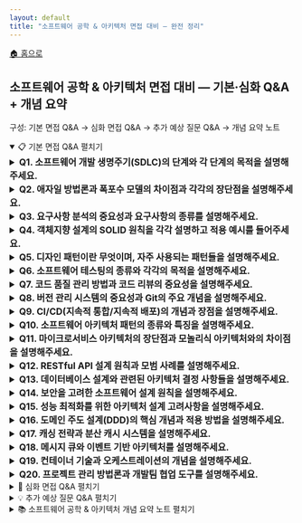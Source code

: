 ```yaml
---
layout: default
title: "소프트웨어 공학 & 아키텍처 면접 대비 — 완전 정리"
---
```


<p class="breadcrumb"><a href="/cs_study/home.html">🏠 홈으로</a></p>

<section>
  <h2>소프트웨어 공학 & 아키텍처 면접 대비 — 기본·심화 Q&A + 개념 요약</h2>
  <p>구성: 기본 면접 Q&A → 심화 면접 Q&A → 추가 예상 질문 Q&A → 개념 요약 노트</p>
</section>

<details open>
  <summary><span class="accordion-title">📋 기본 면접 Q&amp;A</span> <span class="indicator">펼치기</span></summary>
  <div class="accordion-content">
  <details>
    <summary style="font-size:1rem;"><b>Q1. 소프트웨어 개발 생명주기(SDLC)의 단계와 각 단계의 목적을 설명해주세요.</b></summary>
    <div class="accordion-content">
<p>SDLC는 소프트웨어를 계획, 개발, 배포, 유지보수하는 전체 과정을 체계화한 것입니다. 요구사항 분석 단계에서는 사용자와 비즈니스 요구사항을 수집하고 문서화합니다. 설계 단계에서는 시스템 아키텍처와 상세 설계를 수행하여 개발 가이드라인을 제시합니다. 구현 단계에서는 실제 코딩과 단위 테스트를 진행하고, 테스트 단계에서는 통합 테스트와 시스템 테스트를 통해 품질을 검증합니다. 배포 단계에서는 운영 환경에 시스템을 설치하고, 유지보수 단계에서는 버그 수정과 기능 개선을 지속적으로 수행합니다. 각 단계는 명확한 결과물과 검토 과정을 가지며, 다음 단계로 진행하기 전에 품질 기준을 만족해야 합니다.</p>
    </div>
  </details>

  <details>
    <summary style="font-size:1rem;"><b>Q2. 애자일 방법론과 폭포수 모델의 차이점과 각각의 장단점을 설명해주세요.</b></summary>
    <div class="accordion-content">
<p>폭포수 모델은 순차적으로 각 단계를 완료한 후 다음 단계로 진행하는 전통적인 방법론입니다. 명확한 단계별 산출물과 일정 예측이 가능하지만, 요구사항 변경에 대한 대응이 어렵고 초기 단계의 오류가 후반에 큰 비용을 발생시킵니다. 애자일 방법론은 짧은 주기의 반복 개발을 통해 점진적으로 소프트웨어를 완성하는 방식입니다. 고객 협업과 변화 대응을 중시하며, 스프린트 단위로 동작하는 소프트웨어를 지속적으로 전달합니다. 애자일의 장점은 빠른 피드백과 요구사항 변경에 대한 유연성이지만, 문서화 부족과 일정 예측의 어려움이 단점입니다. 프로젝트 특성과 조직 문화에 따라 적절한 방법론을 선택해야 합니다.</p>
    </div>
  </details>

  <details>
    <summary style="font-size:1rem;"><b>Q3. 요구사항 분석의 중요성과 요구사항의 종류를 설명해주세요.</b></summary>
    <div class="accordion-content">
<p>요구사항 분석은 프로젝트 성공의 핵심 요소로, 잘못된 요구사항은 전체 프로젝트의 실패로 이어질 수 있습니다. 요구사항은 기능 요구사항과 비기능 요구사항으로 구분됩니다. 기능 요구사항은 시스템이 제공해야 하는 구체적인 기능과 서비스를 정의하며, "사용자는 로그인할 수 있어야 한다"와 같은 형태입니다. 비기능 요구사항은 성능, 보안, 사용성, 확장성, 호환성 등 시스템의 품질 속성을 정의합니다. 예를 들어 "응답시간은 3초 이내여야 한다"나 "동시 사용자 1000명을 지원해야 한다"는 비기능 요구사항입니다. 요구사항은 명확하고, 완전하고, 일관성 있고, 검증 가능해야 하며, 우선순위가 부여되어야 합니다. 이해관계자와의 지속적인 소통을 통해 요구사항을 정제하고 문서화하는 것이 중요합니다.</p>
    </div>
  </details>

  <details>
    <summary style="font-size:1rem;"><b>Q4. 객체지향 설계의 SOLID 원칙을 각각 설명하고 적용 예시를 들어주세요.</b></summary>
    <div class="accordion-content">
<p>SOLID는 객체지향 설계의 5가지 기본 원칙입니다. 단일 책임 원칙(SRP)은 클래스가 하나의 책임만 가져야 한다는 원칙으로, 사용자 관리 클래스는 사용자 정보 관리만 담당해야 하고 이메일 전송은 별도 클래스가 담당해야 합니다. 개방-폐쇄 원칙(OCP)은 확장에는 열려있고 수정에는 닫혀있어야 한다는 원칙으로, 새로운 기능 추가 시 기존 코드를 수정하지 않고 확장할 수 있어야 합니다. 리스코프 치환 원칙(LSP)은 하위 타입이 상위 타입을 완전히 대체할 수 있어야 한다는 원칙입니다. 인터페이스 분리 원칙(ISP)은 클라이언트가 사용하지 않는 인터페이스에 의존하지 않아야 한다는 원칙으로, 큰 인터페이스를 여러 작은 인터페이스로 분리해야 합니다. 의존성 역전 원칙(DIP)은 고수준 모듈이 저수준 모듈에 의존하지 않고, 추상화에 의존해야 한다는 원칙입니다.</p>
    </div>
  </details>

  <details>
    <summary style="font-size:1rem;"><b>Q5. 디자인 패턴이란 무엇이며, 자주 사용되는 패턴들을 설명해주세요.</b></summary>
    <div class="accordion-content">
<p>디자인 패턴은 소프트웨어 설계에서 자주 발생하는 문제들에 대한 재사용 가능한 해결책입니다. 생성 패턴인 싱글톤은 클래스의 인스턴스가 하나만 생성되도록 보장하며, 데이터베이스 연결이나 로거에 주로 사용됩니다. 팩토리 패턴은 객체 생성 로직을 캡슐화하여 클라이언트 코드와 구체적인 클래스 간의 결합도를 낮춥니다. 구조 패턴인 어댑터 패턴은 호환되지 않는 인터페이스를 연결하고, 데코레이터 패턴은 객체에 동적으로 새로운 기능을 추가합니다. 행위 패턴인 옵저버 패턴은 객체 간의 일대다 의존성을 정의하여 한 객체의 상태 변화를 여러 객체에 알립니다. 전략 패턴은 알고리즘을 캡슐화하여 런타임에 선택할 수 있게 하고, MVC 패턴은 모델, 뷰, 컨트롤러로 관심사를 분리합니다.</p>
    </div>
  </details>

  <details>
    <summary style="font-size:1rem;"><b>Q6. 소프트웨어 테스팅의 종류와 각각의 목적을 설명해주세요.</b></summary>
    <div class="accordion-content">
<p>소프트웨어 테스팅은 품질 보증의 핵심 활동입니다. 테스트 레벨별로는 단위 테스트가 개별 컴포넌트의 기능을 검증하고, 통합 테스트가 컴포넌트 간의 인터페이스를 확인하며, 시스템 테스트가 전체 시스템의 요구사항 충족을 검증합니다. 인수 테스트는 사용자의 관점에서 비즈니스 요구사항을 확인합니다. 테스트 방법별로는 블랙박스 테스트가 내부 구조를 모르는 상태에서 입출력만 확인하고, 화이트박스 테스트가 코드 구조를 알고 모든 경로를 테스트합니다. 회귀 테스트는 수정 후에도 기존 기능이 정상 동작하는지 확인하고, 성능 테스트는 부하 상황에서의 시스템 동작을 검증합니다. 자동화 테스트는 반복적인 테스트를 효율적으로 수행하며, CI/CD 파이프라인의 핵심 요소입니다.</p>
    </div>
  </details>

  <details>
    <summary style="font-size:1rem;"><b>Q7. 코드 품질 관리 방법과 코드 리뷰의 중요성을 설명해주세요.</b></summary>
    <div class="accordion-content">
<p>코드 품질은 소프트웨어의 유지보수성과 확장성에 직접적인 영향을 미칩니다. 정적 분석 도구를 통해 코딩 표준 준수, 잠재적 버그, 복잡도를 자동으로 검사할 수 있습니다. 코드 커버리지 측정으로 테스트의 완전성을 평가하고, 순환 복잡도와 응집도/결합도를 통해 코드의 구조적 품질을 측정합니다. 코드 리뷰는 품질 향상의 가장 효과적인 방법 중 하나로, 버그 조기 발견, 지식 공유, 코딩 표준 준수를 달성할 수 있습니다. 효과적인 코드 리뷰를 위해서는 명확한 가이드라인 설정, 적절한 크기의 변경 단위, 건설적인 피드백 문화가 필요합니다. 또한 리팩토링을 통해 코드 구조를 지속적으로 개선하고, 기술 부채를 관리해야 합니다.</p>
    </div>
  </details>

  <details>
    <summary style="font-size:1rem;"><b>Q8. 버전 관리 시스템의 중요성과 Git의 주요 개념을 설명해주세요.</b></summary>
    <div class="accordion-content">
<p>버전 관리 시스템은 소스 코드의 변경 이력을 추적하고 관리하는 필수 도구입니다. 여러 개발자의 동시 작업을 지원하고, 변경 사항의 추적과 롤백을 가능하게 하며, 브랜치를 통한 병렬 개발을 지원합니다. Git은 분산형 버전 관리 시스템으로, 각 개발자가 전체 이력을 가진 로컬 저장소를 보유합니다. 주요 개념으로는 커밋(변경 사항의 스냅샷), 브랜치(독립적인 작업 라인), 머지(브랜치 통합), 풀 리퀘스트(코드 검토 및 통합 과정)가 있습니다. Git Flow나 GitHub Flow 같은 브랜치 전략을 통해 효율적인 협업을 수행할 수 있으며, feature 브랜치에서 개발하고 main 브랜치로 통합하는 방식이 일반적입니다. 의미 있는 커밋 메시지와 적절한 커밋 단위는 프로젝트 이력 관리에 중요합니다.</p>
    </div>
  </details>

  <details>
    <summary style="font-size:1rem;"><b>Q9. CI/CD(지속적 통합/지속적 배포)의 개념과 장점을 설명해주세요.</b></summary>
    <div class="accordion-content">
<p>CI/CD는 소프트웨어 개발과 배포를 자동화하는 DevOps 핵심 실천 방법입니다. 지속적 통합(CI)은 개발자들이 작성한 코드를 자동으로 빌드하고 테스트하여 메인 브랜치에 통합하는 과정입니다. 코드 변경 시마다 자동화된 빌드와 테스트가 실행되어 통합 문제를 조기에 발견할 수 있습니다. 지속적 배포(CD)는 검증된 코드를 자동으로 운영 환경에 배포하는 과정으로, 지속적 전달(Continuous Delivery)과 지속적 배포(Continuous Deployment)로 구분됩니다. 주요 장점으로는 빠른 피드백, 배포 위험 감소, 개발 생산성 향상, 수동 작업 오류 방지가 있습니다. Jenkins, GitHub Actions, GitLab CI 등의 도구를 활용하여 파이프라인을 구성하며, 환경별 배포 전략과 롤백 메커니즘을 포함해야 합니다.</p>
    </div>
  </details>

  <details>
    <summary style="font-size:1rem;"><b>Q10. 소프트웨어 아키텍처 패턴의 종류와 특징을 설명해주세요.</b></summary>
    <div class="accordion-content">
<p>소프트웨어 아키텍처 패턴은 시스템의 전체 구조를 정의하는 템플릿입니다. 레이어드 아키텍처는 시스템을 계층으로 나누어 각 계층이 하위 계층만 사용하도록 하여 관심사를 분리합니다. MVC 패턴은 모델, 뷰, 컨트롤러로 분리하여 사용자 인터페이스와 비즈니스 로직을 독립적으로 관리합니다. 마이크로서비스 아키텍처는 작은 독립적인 서비스들로 시스템을 구성하여 확장성과 유연성을 제공하지만 복잡성이 증가합니다. 이벤트 주도 아키텍처는 이벤트 생성, 전달, 처리를 통해 느슨한 결합을 달성합니다. 파이프라인 아키텍처는 데이터 변환 과정을 단계별로 처리하며, 클라이언트-서버 아키텍처는 요청자와 제공자를 분리합니다. 각 패턴은 고유한 장단점이 있어 요구사항에 맞는 선택이 중요합니다.</p>
    </div>
  </details>

  <details>
    <summary style="font-size:1rem;"><b>Q11. 마이크로서비스 아키텍처의 장단점과 모놀리식 아키텍처와의 차이점을 설명해주세요.</b></summary>
    <div class="accordion-content">
<p>마이크로서비스 아키텍처는 애플리케이션을 작은 독립적인 서비스들로 분해하는 아키텍처 스타일입니다. 각 서비스는 특정 비즈니스 기능을 담당하고, 독립적으로 개발, 배포, 확장할 수 있습니다. 주요 장점으로는 기술 스택의 다양성, 독립적 배포, 장애 격리, 팀 자율성 향상이 있습니다. 하지만 네트워크 통신 오버헤드, 분산 시스템의 복잡성, 데이터 일관성 관리, 운영 복잡성 증가라는 단점도 있습니다. 모놀리식 아키텍처는 모든 기능이 하나의 배포 단위로 구성되어 개발과 배포가 단순하지만, 확장성과 기술 선택에 제약이 있습니다. 마이크로서비스로 전환할 때는 조직 구조, 팀 역량, 비즈니스 복잡도를 고려해야 하며, 단계적 분해를 통해 점진적으로 전환하는 것이 일반적입니다.</p>
    </div>
  </details>

  <details>
    <summary style="font-size:1rem;"><b>Q12. RESTful API 설계 원칙과 모범 사례를 설명해주세요.</b></summary>
    <div class="accordion-content">
<p>REST(Representational State Transfer)는 분산 하이퍼미디어 시스템을 위한 아키텍처 스타일입니다. RESTful API 설계의 핵심 원칙으로는 무상태성(각 요청이 독립적), 균등한 인터페이스(HTTP 메서드 활용), 계층화된 시스템, 캐시 가능성이 있습니다. URL은 리소스를 나타내야 하며, HTTP 메서드(GET, POST, PUT, DELETE)로 행위를 표현합니다. 예를 들어 'GET /users/123'은 사용자 조회, 'POST /users'는 사용자 생성을 의미합니다. 명사를 사용하고 동사는 피하며, 복수형을 사용하는 것이 일반적입니다. 적절한 HTTP 상태 코드(200 성공, 404 찾을 수 없음, 500 서버 오류)를 반환하고, API 버전 관리와 문서화를 제공해야 합니다. 페이징, 필터링, 정렬 기능을 지원하고, 보안을 위해 인증과 권한 부여를 구현해야 합니다.</p>
    </div>
  </details>

  <details>
    <summary style="font-size:1rem;"><b>Q13. 데이터베이스 설계와 관련된 아키텍처 결정 사항들을 설명해주세요.</b></summary>
    <div class="accordion-content">
<p>데이터베이스 설계는 시스템 아키텍처의 핵심 구성 요소입니다. 먼저 관계형 데이터베이스와 NoSQL 데이터베이스 중 선택해야 하는데, 트랜잭션의 ACID 속성이 중요하면 관계형을, 확장성과 유연성이 중요하면 NoSQL을 고려합니다. 데이터 모델링에서는 정규화를 통해 중복을 제거하지만, 성능을 위해 적절한 반정규화도 필요합니다. 대용량 데이터 처리를 위해서는 파티셔닝이나 샤딩을 고려하고, 읽기 성능 향상을 위해 읽기 전용 복제본을 활용할 수 있습니다. CQRS(Command Query Responsibility Segregation) 패턴으로 읽기와 쓰기를 분리하거나, 이벤트 소싱으로 모든 변경 사항을 이벤트로 저장하는 방법도 있습니다. 캐싱 전략과 백업/복구 계획도 중요한 고려사항입니다.</p>
    </div>
  </details>

  <details>
    <summary style="font-size:1rem;"><b>Q14. 보안을 고려한 소프트웨어 설계 원칙을 설명해주세요.</b></summary>
    <div class="accordion-content">
<p>보안은 소프트웨어 설계 단계부터 고려되어야 하는 핵심 요소입니다. 최소 권한 원칙에 따라 사용자와 시스템 컴포넌트에 필요한 최소한의 권한만 부여해야 합니다. 심층 방어 전략으로 여러 보안 계층을 구성하여 단일 장애점을 방지합니다. 입력 검증을 통해 SQL 인젝션, XSS 등의 공격을 방지하고, 모든 외부 입력을 신뢰하지 않는 원칙을 적용합니다. 민감한 데이터는 저장 시와 전송 시 모두 암호화하고, 적절한 키 관리 시스템을 구축해야 합니다. 인증과 권한 부여를 명확히 분리하고, 세션 관리를 안전하게 구현합니다. 로깅과 모니터링을 통해 보안 이벤트를 추적하고, 정기적인 보안 감사와 침투 테스트를 수행해야 합니다. 라이브러리와 프레임워크의 보안 업데이트도 지속적으로 관리해야 합니다.</p>
    </div>
  </details>

  <details>
    <summary style="font-size:1rem;"><b>Q15. 성능 최적화를 위한 아키텍처 설계 고려사항을 설명해주세요.</b></summary>
    <div class="accordion-content">
<p>성능 최적화는 시스템 요구사항과 사용자 경험에 직접적인 영향을 미칩니다. 수직적 확장(Scale Up)은 더 강력한 하드웨어로 업그레이드하는 방식이고, 수평적 확장(Scale Out)은 더 많은 서버를 추가하는 방식입니다. 로드 밸런싱을 통해 트래픽을 여러 서버에 분산하고, 캐싱 전략을 활용하여 자주 사용되는 데이터를 메모리에 저장합니다. 데이터베이스 최적화에서는 적절한 인덱싱, 쿼리 최적화, 커넥션 풀 관리가 중요합니다. 비동기 처리와 메시지 큐를 활용하여 시스템 응답성을 향상시키고, CDN을 통해 정적 콘텐츠의 전송 속도를 높일 수 있습니다. 코드 레벨에서는 알고리즘 최적화와 메모리 관리에 신경 써야 하며, 프로파일링 도구를 활용하여 병목 지점을 식별해야 합니다.</p>
    </div>
  </details>

  <details>
    <summary style="font-size:1rem;"><b>Q16. 도메인 주도 설계(DDD)의 핵심 개념과 적용 방법을 설명해주세요.</b></summary>
    <div class="accordion-content">
<p>도메인 주도 설계는 복잡한 비즈니스 로직을 가진 소프트웨어를 설계하는 방법론입니다. 도메인 전문가와 개발자가 협력하여 공통의 언어(Ubiquitous Language)를 만들고, 이를 코드에 반영합니다. 바운디드 컨텍스트는 모델이 적용되는 경계를 정의하여 각 컨텍스트 내에서 일관된 모델을 유지합니다. 엔티티는 고유한 식별자를 가진 객체이고, 값 객체는 식별자 없이 속성으로만 구분되는 객체입니다. 애그리거트는 관련된 객체들을 하나의 일관성 경계로 묶는 단위이며, 애그리거트 루트를 통해서만 접근할 수 있습니다. 도메인 서비스는 특정 엔티티에 속하지 않는 비즈니스 로직을 담당하고, 리포지토리는 애그리거트의 영속성을 추상화합니다. 이벤트 스토밍을 통해 도메인 이벤트를 식별하고, 마이크로서비스의 경계를 결정하는 데 활용할 수 있습니다.</p>
    </div>
  </details>

  <details>
    <summary style="font-size:1rem;"><b>Q17. 캐싱 전략과 분산 캐시 시스템을 설명해주세요.</b></summary>
    <div class="accordion-content">
<p>캐싱은 자주 사용되는 데이터를 빠른 저장소에 임시 저장하여 성능을 향상시키는 기법입니다. 브라우저 캐시는 클라이언트 측에서 정적 리소스를 저장하고, CDN은 지리적으로 분산된 서버에 콘텐츠를 캐시합니다. 애플리케이션 레벨 캐시는 메모리나 로컬 저장소를 활용하며, 데이터베이스 캐시는 쿼리 결과를 저장합니다. Cache-Aside 패턴은 애플리케이션이 캐시를 직접 관리하고, Write-Through는 데이터 쓰기 시 캐시와 저장소에 동시에 쓰는 방식입니다. Write-Behind는 캐시에 먼저 쓰고 나중에 저장소에 쓰는 방식으로 성능이 좋지만 데이터 손실 위험이 있습니다. Redis나 Memcached 같은 분산 캐시 시스템은 여러 서버에서 캐시를 공유할 수 있게 하며, 캐시 무효화 전략과 TTL 설정이 중요한 고려사항입니다.</p>
    </div>
  </details>

  <details>
    <summary style="font-size:1rem;"><b>Q18. 메시지 큐와 이벤트 기반 아키텍처를 설명해주세요.</b></summary>
    <div class="accordion-content">
<p>메시지 큐는 시스템 간의 비동기 통신을 지원하는 미들웨어입니다. 생산자가 메시지를 큐에 보내면 소비자가 나중에 처리하는 방식으로, 시스템 간의 결합도를 낮추고 확장성을 향상시킵니다. 포인트-투-포인트 모델은 하나의 소비자가 메시지를 처리하고, 퍼블리시-구독 모델은 여러 구독자가 메시지를 받을 수 있습니다. 이벤트 기반 아키텍처는 이벤트의 생성, 감지, 소비, 반응을 중심으로 시스템을 설계하는 방식입니다. 도메인 이벤트는 비즈니스적으로 의미 있는 사건을 나타내며, 이벤트 스토어는 모든 이벤트를 순서대로 저장합니다. Apache Kafka, RabbitMQ, Amazon SQS 등이 대표적인 메시지 큐 시스템이며, 메시지 순서 보장, 중복 처리, 실패 처리 전략이 중요한 고려사항입니다. 이벤트 소싱과 CQRS 패턴과 함께 사용되어 복잡한 분산 시스템을 구축할 수 있습니다.</p>
    </div>
  </details>

  <details>
    <summary style="font-size:1rem;"><b>Q19. 컨테이너 기술과 오케스트레이션의 개념을 설명해주세요.</b></summary>
    <div class="accordion-content">
<p>컨테이너는 애플리케이션과 실행 환경을 하나의 패키지로 묶어 일관된 실행 환경을 제공하는 가상화 기술입니다. Docker가 대표적인 컨테이너 플랫폼으로, 이미지를 통해 애플리케이션을 패키징하고 컨테이너로 실행합니다. 가상 머신보다 가볍고 빠르며, 환경 일관성과 이식성을 제공합니다. 컨테이너 오케스트레이션은 여러 컨테이너의 배포, 관리, 확장을 자동화하는 기술입니다. Kubernetes는 가장 널리 사용되는 오케스트레이션 플랫폼으로, 파드 단위로 컨테이너를 관리하고 서비스 디스커버리, 로드 밸런싱, 자동 확장, 롤링 업데이트를 지원합니다. 마이크로서비스 아키텍처와 결합하여 각 서비스를 독립적으로 배포하고 관리할 수 있으며, 클라우드 네이티브 애플리케이션의 핵심 기술입니다. 모니터링, 로깅, 보안 정책도 컨테이너 환경에 맞게 구성해야 합니다.</p>
    </div>
  </details>

  <details>
    <summary style="font-size:1rem;"><b>Q20. 프로젝트 관리 방법론과 개발팀 협업 도구를 설명해주세요.</b></summary>
    <div class="accordion-content">
<p>효과적인 프로젝트 관리는 소프트웨어 개발의 성공을 위한 핵심 요소입니다. 스크럼은 2-4주의 스프린트로 개발을 진행하며, 일일 스탠드업, 스프린트 계획, 리뷰, 회고 미팅을 통해 팀의 투명성과 적응성을 높입니다. 칸반은 작업의 시각적 관리에 중점을 두어 WIP(Work In Progress) 제한을 통해 흐름을 최적화합니다. 이슈 추적 시스템(Jira, GitHub Issues)으로 버그와 기능 요청을 관리하고, 위키나 문서화 도구로 지식을 공유합니다. 코드 리뷰 도구(GitHub PR, GitLab MR)로 코드 품질을 향상시키고, 슬랙이나 마이크로소프트 팀즈로 실시간 커뮤니케이션을 수행합니다. 번다운 차트나 속도 차트로 진행 상황을 추적하고, 회고를 통해 프로세스를 지속적으로 개선해야 합니다. 원격 근무 환경에서는 도구 활용과 비동기 커뮤니케이션이 더욱 중요해집니다.</p>
    </div>
  </details>

  </div>
</details>

<details>
  <summary><span class="accordion-title">🚀 심화 면접 Q&amp;A</span> <span class="indicator">펼치기</span></summary>
  <div class="accordion-content">

  <details>
    <summary style="font-size:1rem;"><b>Q21. 분산 시스템 설계에서 CAP 정리와 일관성 모델을 설명해주세요.</b></summary>
    <div class="accordion-content">
<p>CAP 정리는 분산 시스템에서 일관성(Consistency), 가용성(Availability), 분할 내성(Partition tolerance) 중 최대 두 가지만 동시에 보장할 수 있다는 이론입니다. 네트워크 분할은 분산 시스템에서 필연적으로 발생하므로, 실제로는 CP(일관성과 분할 내성) 또는 AP(가용성과 분할 내성) 시스템 중 선택해야 합니다. 강한 일관성은 모든 노드가 동시에 같은 데이터를 보장하지만 가용성과 성능에 영향을 미칩니다. 결과적 일관성은 일정 시간 후 모든 노드가 같은 상태가 되는 것을 보장하며, NoSQL 시스템에서 많이 사용됩니다. 순차 일관성은 모든 프로세스가 같은 순서로 연산을 보는 것이고, 인과 일관성은 인과 관계가 있는 연산들의 순서만 보장합니다. BASE(Basically Available, Soft state, Eventual consistency) 모델은 ACID의 대안으로 제시되며, 가용성과 성능을 우선시합니다.</p>
    </div>
  </details>

  <details>
    <summary style="font-size:1rem;"><b>Q22. 서버리스 아키텍처의 특징과 활용 사례, 제약사항을 설명해주세요.</b></summary>
    <div class="accordion-content">
<p>서버리스 아키텍처는 서버 관리 없이 코드 실행에만 집중할 수 있는 클라우드 컴퓨팅 모델입니다. FaaS(Function as a Service)는 이벤트에 반응하여 함수를 실행하며, AWS Lambda, Azure Functions, Google Cloud Functions가 대표적입니다. BaaS(Backend as a Service)는 인증, 데이터베이스, 스토리지 등의 백엔드 서비스를 제공합니다. 주요 장점으로는 자동 확장성, 사용한 만큼만 과금, 서버 관리 부담 제거, 빠른 개발 속도가 있습니다. API 게이트웨이, 실시간 데이터 처리, 이미지 처리, 웹훅 처리 등에 적합합니다. 하지만 콜드 스타트 지연시간, 실행 시간 제한, 상태 관리의 어려움, 벤더 종속성, 디버깅의 복잡성 등의 제약사항이 있습니다. 이벤트 주도 아키텍처와 잘 결합되며, 마이크로서비스 패턴의 극단적인 형태로 볼 수 있습니다.</p>
    </div>
  </details>

  <details>
    <summary style="font-size:1rem;"><b>Q23. 클라우드 네이티브 아키텍처의 핵심 원칙과 12-Factor App을 설명해주세요.</b></summary>
    <div class="accordion-content">
<p>클라우드 네이티브 아키텍처는 클라우드의 장점을 최대한 활용하도록 설계된 아키텍처입니다. 핵심 원칙으로는 마이크로서비스 기반 구성, 컨테이너화된 배포, DevOps 문화, 자동화된 CI/CD가 있습니다. 12-Factor App은 클라우드 네이티브 애플리케이션의 설계 원칙입니다. 코드베이스는 버전 관리되며 여러 배포에서 공유하고, 의존성은 명시적으로 선언하고 격리합니다. 설정은 환경 변수로 관리하고, 백업 서비스는 연결된 리소스로 취급합니다. 빌드, 릴리스, 실행 단계를 엄격히 분리하고, 애플리케이션은 무상태 프로세스로 실행합니다. 서비스는 포트 바인딩으로 노출하고, 프로세스 수를 늘려 확장합니다. 빠른 시작과 우아한 종료를 지원하고, 개발과 프로덕션 환경을 최대한 비슷하게 유지합니다. 로그는 이벤트 스트림으로 취급하고, 관리 작업은 일회성 프로세스로 실행합니다.</p>
    </div>
  </details>

  <details>
    <summary style="font-size:1rem;"><b>Q24. 시스템 모니터링과 관측성(Observability)을 위한 설계 전략을 설명해주세요.</b></summary>
    <div class="accordion-content">
<p>관측성은 시스템의 내부 상태를 외부에서 추론할 수 있는 능력으로, 분산 시스템에서 특히 중요합니다. 관측성의 세 기둥은 메트릭, 로그, 트레이스입니다. 메트릭은 시계열 데이터로 시스템의 성능과 상태를 수치화하며, Prometheus와 Grafana로 수집과 시각화를 수행합니다. 로그는 이벤트의 상세한 기록으로 구조화된 로그(JSON)와 중앙 집중식 로그 관리(ELK Stack)가 중요합니다. 분산 트레이싱은 요청이 여러 서비스를 거치는 과정을 추적하며, OpenTelemetry, Jaeger, Zipkin 등의 도구를 사용합니다. SLI(Service Level Indicator), SLO(Service Level Objective), SLA(Service Level Agreement)를 정의하여 서비스 품질을 측정하고 관리합니다. 알림은 증상 기반으로 설정하여 노이즈를 줄이고, 대시보드는 비즈니스 메트릭과 기술 메트릭을 모두 포함해야 합니다.</p>
    </div>
  </details>

  <details>
    <summary style="font-size:1rem;"><b>Q25. 데이터 파이프라인과 실시간 스트림 처리 아키텍처를 설명해주세요.</b></summary>
    <div class="accordion-content">
<p>데이터 파이프라인은 데이터를 수집, 변환, 저장하는 일련의 과정을 자동화한 시스템입니다. 배치 처리는 정해진 시간에 대량의 데이터를 처리하며, Hadoop과 Spark가 대표적입니다. 실시간 스트림 처리는 데이터가 생성되는 즉시 처리하며, Apache Kafka, Apache Flink, Apache Storm을 사용합니다. Lambda 아키텍처는 배치와 스트림 처리를 병행하여 완전성과 실시간성을 모두 확보하고, Kappa 아키텍처는 스트림 처리만으로 모든 데이터를 처리합니다. ETL(Extract, Transform, Load)은 전통적인 데이터 처리 방식이고, ELT(Extract, Load, Transform)는 클라우드 환경에서 널리 사용됩니다. Change Data Capture(CDC)로 데이터베이스 변경사항을 실시간으로 캡처하고, 이벤트 소싱으로 모든 변경을 이벤트로 기록할 수 있습니다. 데이터 품질 관리와 스키마 진화도 중요한 고려사항입니다.</p>
    </div>
  </details>

  <details>
    <summary style="font-size:1rem;"><b>Q26. 보안 아키텍처 설계 원칙과 제로 트러스트 모델을 설명해주세요.</b></summary>
    <div class="accordion-content">
<p>보안 아키텍처는 시스템의 모든 계층에서 보안을 고려하는 전체적인 접근 방식입니다. 심층 방어(Defense in Depth) 전략으로 여러 보안 계층을 구성하고, 최소 권한 원칙으로 필요한 최소한의 권한만 부여합니다. 제로 트러스트 모델은 "믿지 말고 검증하라"는 원칙하에 모든 접근을 의심하고 지속적으로 검증하는 보안 모델입니다. 네트워크 위치에 관계없이 모든 사용자와 디바이스를 인증하고, 마이크로 세그멘테이션으로 네트워크를 세분화합니다. 정체성 중심 보안으로 사용자, 디바이스, 애플리케이션의 정체성을 지속적으로 검증하고, 조건부 접근 제어로 컨텍스트에 따라 접근 권한을 조정합니다. API 보안에서는 OAuth 2.0과 JWT를 활용한 인증과 권한 부여, 속도 제한, 입력 검증이 중요합니다. 컨테이너 보안에서는 이미지 스캐닝, 런타임 보안, 네트워크 정책을 적용해야 합니다.</p>
    </div>
  </details>

  <details>
    <summary style="font-size:1rem;"><b>Q27. 대용량 트래픽 처리를 위한 아키텍처 설계 전략을 설명해주세요.</b></summary>
    <div class="accordion-content">
<p>대용량 트래픽 처리는 확장성, 가용성, 성능을 모두 고려한 아키텍처 설계가 필요합니다. 수평적 확장을 기본으로 하여 로드 밸런서를 통해 트래픽을 분산하고, 오토 스케일링으로 트래픽 변화에 자동 대응합니다. CDN을 통해 정적 콘텐츠를 지리적으로 분산하여 전송하고, 다단계 캐싱 전략으로 데이터베이스 부하를 줄입니다. 데이터베이스는 읽기 복제본을 활용하여 읽기 성능을 향상시키고, 샤딩을 통해 쓰기 성능도 확장합니다. 비동기 처리와 메시지 큐를 활용하여 시스템 응답성을 유지하고, 서킷 브레이커 패턴으로 장애 전파를 방지합니다. 모니터링과 알람 시스템을 구축하여 문제를 조기에 발견하고, 카나리 배포나 블루-그린 배포로 안전한 배포를 수행합니다. 성능 테스트와 부하 테스트를 정기적으로 수행하여 시스템의 한계를 파악하고 개선점을 도출해야 합니다.</p>
    </div>
  </details>

  <details>
    <summary style="font-size:1rem;"><b>Q28. 멀티테넌트 아키텍처의 설계 방식과 고려사항을 설명해주세요.</b></summary>
    <div class="accordion-content">
<p>멀티테넌트 아키텍처는 하나의 애플리케이션 인스턴스가 여러 고객(테넌트)을 서비스하는 구조입니다. 데이터 격리 방식에 따라 세 가지 모델로 구분됩니다. 데이터베이스 분리 모델은 각 테넌트가 독립된 데이터베이스를 사용하여 완전한 격리를 제공하지만 관리 복잡성이 높습니다. 스키마 분리 모델은 같은 데이터베이스 내에서 스키마로 분리하여 비용과 격리의 균형을 맞춥니다. 행 수준 분리 모델은 테넌트 ID로 데이터를 구분하여 가장 효율적이지만 보안 위험이 있습니다. 테넌트별 리소스 할당과 성능 격리를 위해 QoS(Quality of Service) 관리가 필요하고, 스케일링 전략은 테넌트 증가에 따른 리소스 확장을 고려해야 합니다. 커스터마이제이션을 위해 설정 기반 또는 플러그인 아키텍처를 구현하고, 백업과 복구는 테넌트별로 독립적으로 수행할 수 있어야 합니다. 컴플라이언스와 데이터 거버넌스도 테넌트별로 관리해야 하는 중요한 고려사항입니다.</p>
    </div>
  </details>

  </div>
</details>

<details>
  <summary><span class="accordion-title">💡 추가 예상 질문 Q&amp;A</span> <span class="indicator">펼치기</span></summary>
  <div class="accordion-content">

  <details>
    <summary style="font-size:1rem;"><b>Q29. 이벤트 스토밍과 도메인 모델링 기법을 설명해주세요.</b></summary>
    <div class="accordion-content">
<p>이벤트 스토밍은 도메인 전문가와 개발자가 협력하여 비즈니스 프로세스를 이해하고 모델링하는 워크샵 기법입니다. 오렌지 스티커로 도메인 이벤트를 시간 순서대로 배치하고, 파란색 스티커로 커맨드를, 노란색 스티커로 애그리거트를 표현합니다. 핫스팟(빨간색)으로 문제점을 표시하고, 외부 시스템과 정책도 함께 모델링합니다. 이를 통해 복잡한 도메인을 시각화하고 팀의 공통 이해를 도출할 수 있습니다. 결과물로 바운디드 컨텍스트 맵을 작성하여 마이크로서비스의 경계를 결정하고, 이벤트 기반 아키텍처 설계의 기초 자료로 활용합니다. C4 모델은 시스템을 컨텍스트, 컨테이너, 컴포넌트, 코드의 4단계로 표현하여 아키텍처 문서화에 효과적입니다. UML 다이어그램과 달리 비개발자도 이해하기 쉬운 표기법을 사용하며, 아키텍처 결정 기록(ADR)과 함께 활용하여 설계 의도를 문서화합니다.</p>
    </div>
  </details>

  <details>
    <summary style="font-size:1rem;"><b>Q30. API 게이트웨이 패턴과 백엔드 포 프론트엔드(BFF) 패턴을 설명해주세요.</b></summary>
    <div class="accordion-content">
<p>API 게이트웨이는 클라이언트와 백엔드 서비스 사이의 단일 진입점 역할을 하는 패턴입니다. 인증과 권한 부여, 요청 라우팅, 속도 제한, 로깅과 모니터링, 응답 변환 등의 횡단 관심사를 처리합니다. 마이크로서비스 아키텍처에서 클라이언트가 여러 서비스와 직접 통신하는 복잡성을 줄이고, 보안과 정책을 중앙에서 관리할 수 있습니다. 하지만 단일 장애점이 될 수 있고, 성능 병목이 발생할 가능성이 있어 고가용성 설계가 중요합니다. BFF 패턴은 특정 프론트엔드나 클라이언트 타입을 위한 전용 백엔드를 만드는 패턴입니다. 모바일 앱, 웹 애플리케이션, 써드파티 API마다 다른 데이터 요구사항과 성능 특성에 맞춰 최적화된 API를 제공합니다. GraphQL은 클라이언트가 필요한 데이터만 요청할 수 있게 하여 오버페칭과 언더페칭 문제를 해결하는 대안적 접근 방식입니다.</p>
    </div>
  </details>

  <details>
    <summary style="font-size:1rem;"><b>Q31. 사가(Saga) 패턴과 분산 트랜잭션 관리를 설명해주세요.</b></summary>
    <div class="accordion-content">
<p>사가 패턴은 분산 시스템에서 여러 서비스에 걸친 긴 비즈니스 트랜잭션을 관리하는 패턴입니다. ACID 트랜잭션의 원자성을 포기하고 대신 결과적 일관성을 추구합니다. 각 서비스의 로컬 트랜잭션들이 순차적으로 실행되며, 실패 시 보상 트랜잭션을 통해 이전 상태로 되돌립니다. Choreography 방식은 각 서비스가 이벤트를 발행하고 다른 서비스가 반응하는 분산 조정 방식이고, Orchestration 방식은 중앙 오케스트레이터가 전체 플로우를 관리하는 방식입니다. 2PC(Two-Phase Commit)는 분산 트랜잭션의 전통적인 방법이지만 블로킹 문제와 성능 이슈가 있어 마이크로서비스에서는 적합하지 않습니다. 이벤트 소싱과 CQRS 패턴을 함께 사용하면 복잡한 비즈니스 트랜잭션을 더 효과적으로 관리할 수 있으며, 아웃박스 패턴으로 이벤트 발행의 신뢰성을 보장할 수 있습니다.</p>
    </div>
  </details>

  <details>
    <summary style="font-size:1rem;"><b>Q32. 헥사고날 아키텍처(포트 앤 어댑터)와 클린 아키텍처를 설명해주세요.</b></summary>
    <div class="accordion-content">
<p>헥사고날 아키텍처는 애플리케이션 코어를 외부 의존성으로부터 격리하는 아키텍처 패턴입니다. 도메인 로직은 중앙의 헥사곤 내부에 위치하고, 포트는 애플리케이션이 외부와 상호작용하는 인터페이스를, 어댑터는 포트의 구체적인 구현을 담당합니다. 주도하는 어댑터(Driving Adapter)는 애플리케이션을 호출하는 것이고, 주도당하는 어댑터(Driven Adapter)는 애플리케이션이 호출하는 것입니다. 이를 통해 비즈니스 로직을 기술적 세부사항으로부터 분리하고, 테스트 가능성을 높일 수 있습니다. 클린 아키텍처는 로버트 마틴이 제안한 아키텍처로, 엔티티, 유스케이스, 인터페이스 어댑터, 프레임워크/드라이버의 4개 계층으로 구성됩니다. 의존성 규칙에 따라 안쪽 계층은 바깥쪽 계층을 알지 못하게 하여 안정적이고 테스트 가능한 아키텍처를 만듭니다. 두 아키텍처 모두 의존성 역전 원칙을 활용하여 비즈니스 로직의 독립성을 보장합니다.</p>
    </div>
  </details>

  <details>
    <summary style="font-size:1rem;"><b>Q33. 프론트엔드 아키텍처 패턴과 마이크로프론트엔드를 설명해주세요.</b></summary>
    <div class="accordion-content">
<p>프론트엔드 아키텍처는 사용자 인터페이스의 복잡성 증가와 함께 중요해졌습니다. MVC, MVP, MVVM 패턴으로 프레젠테이션 로직을 분리하고, 컴포넌트 기반 아키텍처로 재사용성을 높입니다. Flux/Redux 패턴은 단방향 데이터 플로우로 상태 관리를 예측 가능하게 만들고, 상태 관리 라이브러리(Redux, MobX, Zustand)로 복잡한 상태를 관리합니다. 마이크로프론트엔드는 백엔드 마이크로서비스와 유사하게 프론트엔드를 작은 독립적인 애플리케이션으로 분해하는 아키텍처입니다. 팀별로 기술 스택을 선택할 수 있고, 독립적인 배포가 가능하지만, 런타임 통합의 복잡성과 중복 코드 문제가 있습니다. Module Federation, Single-SPA, iframe 등의 기술로 구현할 수 있으며, 공통 디자인 시스템과 통신 메커니즘이 중요한 고려사항입니다. JAMstack(JavaScript, APIs, Markup) 아키텍처는 정적 사이트 생성과 API 기반 동적 기능을 결합하여 성능과 보안을 향상시킵니다.</p>
    </div>
  </details>

  <details>
    <summary style="font-size:1rem;"><b>Q34. DevSecOps와 시프트 레프트 보안 접근법을 설명해주세요.</b></summary>
    <div class="accordion-content">
<p>DevSecOps는 개발, 보안, 운영을 통합하여 소프트웨어 개발 생명주기 전반에 보안을 내재화하는 문화와 실천 방법입니다. 시프트 레프트 접근법은 보안을 개발 초기 단계로 이동시켜 보안 문제를 조기에 발견하고 해결하는 것입니다. 정적 애플리케이션 보안 테스트(SAST)는 소스 코드를 분석하여 보안 취약점을 찾고, 동적 애플리케이션 보안 테스트(DAST)는 실행 중인 애플리케이션을 테스트합니다. 인터랙티브 애플리케이션 보안 테스트(IAST)는 두 방식을 결합하여 더 정확한 분석을 제공합니다. CI/CD 파이프라인에 보안 게이트를 설치하여 취약점이 있는 코드의 배포를 방지하고, 컨테이너 이미지 스캐닝과 의존성 검사를 자동화합니다. Infrastructure as Code(IaC) 스캐닝으로 인프라 설정의 보안 문제를 사전에 발견하고, 런타임 보안 모니터링으로 실시간 위협을 탐지합니다. 보안 교육과 문화 변화도 중요한 요소입니다.</p>
    </div>
  </details>

  <details>
    <summary style="font-size:1rem;"><b>Q35. 데이터 메시와 데이터 패브릭 아키텍처를 설명해주세요.</b></summary>
    <div class="accordion-content">
<p>데이터 메시는 도메인 중심의 분산 데이터 아키텍처로, 각 도메인 팀이 자신의 데이터를 제품으로 관리하는 접근법입니다. 네 가지 핵심 원칙은 도메인 소유권, 데이터를 제품으로 취급, 셀프서브 데이터 인프라, 연합 컴퓨팅 거버넌스입니다. 중앙화된 데이터 플랫폼의 병목과 확장성 문제를 해결하고, 데이터 소유권을 도메인 전문가에게 부여합니다. 데이터 패브릭은 모든 데이터 환경에서 일관된 기능을 제공하는 아키텍처로, 메타데이터 관리, 데이터 통합, 데이터 가상화를 통해 데이터를 단일 뷰로 제공합니다. AI/ML 기반 자동화로 데이터 발견, 분류, 거버넌스를 지원하고, 하이브리드 클라우드 환경에서 데이터 이동성을 보장합니다. 두 접근법 모두 전통적인 데이터 웨어하우스의 한계를 극복하려는 시도이며, 조직의 성숙도와 요구사항에 따라 선택하거나 결합할 수 있습니다. 데이터 카탈로그, 데이터 리니지, 데이터 품질 관리는 두 아키텍처 모두에서 중요한 구성 요소입니다.</p>
    </div>
  </details>

  <details>
    <summary style="font-size:1rem;"><b>Q36. 엣지 컴퓨팅과 분산 시스템의 일관성 패턴을 설명해주세요.</b></summary>
    <div class="accordion-content">
<p>엣지 컴퓨팅은 데이터 소스에 가까운 곳에서 처리를 수행하여 지연시간을 줄이고 대역폭을 절약하는 분산 컴퓨팅 패러다임입니다. IoT 기기, 자율주행차, AR/VR 애플리케이션에서 실시간 처리가 중요한 경우에 활용됩니다. 클라우드, 엣지, 디바이스 간의 계층적 아키텍처를 구성하여 각 계층의 장점을 활용합니다. 분산 시스템에서 일관성 패턴은 데이터 일관성을 보장하는 다양한 방법을 제공합니다. Read-your-writes 일관성은 사용자가 자신이 쓴 데이터를 즉시 읽을 수 있게 보장하고, Monotonic read 일관성은 시간이 지날수록 더 새로운 데이터를 읽게 보장합니다. Session 일관성은 세션 내에서만 일관성을 보장하여 성능과 일관성의 균형을 맞춥니다. Vector clocks와 Lamport timestamps로 분산 환경에서 이벤트 순서를 추적하고, CRDT(Conflict-free Replicated Data Types)로 충돌 없는 동시 업데이트를 지원합니다. 엣지 환경에서는 네트워크 불안정성과 리소스 제약을 고려한 설계가 필요합니다.</p>
    </div>
  </details>

  <details>
    <summary style="font-size:1rem;"><b>Q37. 플랫폼 엔지니어링과 개발자 경험(DX) 향상 전략을 설명해주세요.</b></summary>
    <div class="accordion-content">
<p>플랫폼 엔지니어링은 개발팀이 효율적으로 애플리케이션을 구축하고 배포할 수 있는 내부 플랫폼을 만드는 분야입니다. 셀프서비스 기능을 제공하여 개발자가 인프라나 운영에 대한 깊은 지식 없이도 필요한 리소스를 사용할 수 있게 합니다. 골든 패스(Golden Path)를 제공하여 모범 사례를 템플릿화하고, 개발자가 쉽게 따라할 수 있는 가이드라인을 제시합니다. 개발자 경험 향상을 위해서는 빠른 피드백 루프, 직관적인 도구, 명확한 문서화가 중요합니다. 로컬 개발 환경을 프로덕션과 유사하게 구성하고, 개발 환경 설정을 자동화합니다. 인너 소스(Inner Source) 문화를 통해 조직 내 오픈소스 협업을 촉진하고, API 퍼스트 설계로 서비스 간 통합을 용이하게 합니다. 개발자 포털을 구축하여 API 문서, 서비스 카탈로그, 모니터링 대시보드를 통합 제공하고, ChatOps와 자동화를 통해 운영 부담을 줄입니다. 개발자 만족도 조사와 DORA 메트릭(배포 빈도, 변경 리드타임, 복구 시간, 변경 실패율)을 통해 지속적으로 개선해야 합니다.</p>
    </div>
  </details>

  </div>
</details>

<details>
  <summary><span class="accordion-title">📚 소프트웨어 공학 & 아키텍처 개념 요약 노트</span> <span class="indicator">펼치기</span></summary>
  <div class="accordion-content">
    <h3>🏗️ 소프트웨어 공학 기초</h3>
    <h4>SDLC 모델 비교</h4>
    <ul>
      <li><b>폭포수</b>: 단계 명확·예측 용이 / 변경 대응 어려움·피드백 늦음</li>
      <li><b>애자일</b>: 빠른 피드백·변화 대응 / 문서화 부족·예측 어려움</li>
      <li><b>DevOps</b>: 개발·운영 통합, CI/CD 자동화, 지속적 개선 문화</li>
    </ul>
    <h4>요구사항 분석</h4>
    <ul>
      <li><b>기능 요구사항</b> / <b>비기능 요구사항</b>(성능, 보안, 사용성 등)</li>
      <li><b>사용자 스토리</b>: As a / I want / So that</li>
      <li><b>인수 기준</b>: Given / When / Then</li>
    </ul>
    <h3>🎨 설계 원칙</h3>
    <h4>SOLID 원칙</h4>
    <ul>
      <li><b>S</b>RP · <b>O</b>CP · <b>L</b>SP · <b>I</b>SP · <b>D</b>IP</li>
    </ul>
    <h4>디자인 패턴 분류</h4>
    <table>
      <thead><tr><th>유형</th><th>패턴</th><th>목적</th></tr></thead>
      <tbody>
        <tr><td>생성</td><td>Singleton, Factory</td><td>객체 생성</td></tr>
        <tr><td>구조</td><td>Adapter, Decorator</td><td>객체 조합</td></tr>
        <tr><td>행위</td><td>Observer, Strategy</td><td>객체 협력</td></tr>
      </tbody>
    </table>
    <h3>🧪 테스팅 전략</h3>
    <h4>테스트 피라미드</h4>
    <ul>
      <li><b>Unit</b>: 다수·빠름·격리</li>
      <li><b>Integration</b>: 적당</li>
      <li><b>E2E</b>: 소수</li>
    </ul>
    <h4>테스트 유형</h4>
    <ul>
      <li>단위 / 통합 / 시스템 / 인수 테스트</li>
    </ul>
    <h3>🏛️ 아키텍처 패턴</h3>
    <h4>계층형 아키텍처</h4>
    <ul>
      <li>Presentation → Business → Data Access</li>
    </ul>
    <h4>마이크로서비스 vs 모놀리식</h4>
    <table>
      <thead><tr><th>특징</th><th>모놀리식</th><th>마이크로서비스</th></tr></thead>
      <tbody>
        <tr><td>배포</td><td>전체 배포</td><td>독립 배포</td></tr>
        <tr><td>확장</td><td>전체 확장</td><td>서비스별 확장</td></tr>
        <tr><td>기술</td><td>단일 스택</td><td>다양한 스택</td></tr>
        <tr><td>복잡성</td><td>낮음</td><td>높음</td></tr>
        <tr><td>장애 격리</td><td>어려움</td><td>용이</td></tr>
      </tbody>
    </table>
    <h3>🔄 분산 시스템</h3>
    <h4>CAP 정리</h4>
    <ul>
      <li>일관성(C) · 가용성(A) · 분할 내성(P) 중 최대 2개</li>
    </ul>
    <h4>일관성 모델</h4>
    <ul>
      <li>강한 / 결과적 / 순차 / 인과 일관성</li>
    </ul>
    <h3>🚀 DevOps &amp; CI/CD</h3>
    <h4>CI/CD 파이프라인</h4>
    <p>Code → Build → Test → Deploy → Monitor → Feedback</p>
    <h4>배포 전략</h4>
    <ul>
      <li>블루-그린 · 카나리 · 롤링 · A/B 테스트</li>
    </ul>
    <h3>🛡️ 보안 설계</h3>
    <h4>보안 원칙</h4>
    <ul>
      <li>최소 권한 · 심층 방어 · 저장/전송 암호화 · 입력 검증</li>
    </ul>
    <h4>인증 vs 권한 부여</h4>
    <ul>
      <li>인증: 누구인가? / 권한 부여: 무엇을 할 수 있는가?</li>
      <li>JWT(무상태 토큰), OAuth 2.0(권한 위임)</li>
    </ul>
    <h3>⚡ 성능 최적화</h3>
    <h4>확장성 전략</h4>
    <ul>
      <li>수직/수평 확장, 로드 밸런싱, 캐싱</li>
    </ul>
    <h4>성능 메트릭</h4>
    <ul>
      <li>응답시간 · 처리량 · 동시 사용자 · 가용성</li>
    </ul>
    <h3>📊 데이터 아키텍처</h3>
    <h4>데이터 처리 패턴</h4>
    <ul>
      <li>배치 / 스트림 / 람다 / 카파</li>
    </ul>
    <h4>데이터 일관성</h4>
    <ul>
      <li>ACID · BASE · CQRS · 이벤트 소싱</li>
    </ul>
    <h3>🌐 클라우드 네이티브</h3>
    <h4>12-Factor App 핵심</h4>
    <ul>
      <li>코드베이스(버전관리), 의존성 명시, 설정=환경변수, 백업서비스=리소스</li>
      <li>빌드·릴리스·실행 분리, 무상태 프로세스, 포트 바인딩</li>
      <li>동시성(프로세스), 빠른 시작·우아한 종료, 개발/운영 동등성</li>
      <li>로그=이벤트 스트림, 관리 작업=일회성</li>
    </ul>
    <h3>🔍 모니터링 &amp; 관측성</h3>
    <h4>관측성 3요소</h4>
    <ul>
      <li>메트릭 · 로그 · 트레이스</li>
    </ul>
    <h4>SLI/SLO/SLA</h4>
    <ul>
      <li>SLI(지표) · SLO(목표) · SLA(협약)</li>
    </ul>
    <h3>🎯 아키텍처 의사결정</h3>
    <h4>트레이드오프</h4>
    <ul>
      <li>성능↔확장성 · 일관성↔가용성 · 복잡성↔유연성 · 비용↔품질 · 보안↔사용성</li>
    </ul>
    <h4>ADR(아키텍처 결정 기록)</h4>
    <ul>
      <li>제목, 상태, 컨텍스트, 결정, 결과</li>
    </ul>
    <h3>💡 면접 팁</h3>
    <ol>
      <li>비즈니스 가치와 연결해 설명</li>
      <li>트레이드오프 분석 강조</li>
      <li>실무 사례 구체화</li>
      <li>확장성·유지보수성 관점 제시</li>
      <li>팀워크·협업 경험</li>
      <li>지속 학습·최신 동향 관심</li>
    </ol>
    <h3>🔧 문제 해결 접근법</h3>
    <h4>시스템 설계 과정</h4>
    <ol>
      <li>요구사항 명확화</li>
      <li>용량 추정(사용자, 데이터, QPS)</li>
      <li>시스템 인터페이스 정의</li>
      <li>고수준 설계</li>
      <li>상세 설계</li>
      <li>확장성 고려</li>
      <li>모니터링·알람</li>
    </ol>
    <h4>성능 문제 해결</h4>
    <ol>
      <li>문제 정의·측정</li>
      <li>병목 식별</li>
      <li>가설 수립</li>
      <li>개선안 적용</li>
      <li>효과 측정</li>
      <li>지속 모니터링</li>
    </ol>

  </div>
</details>
